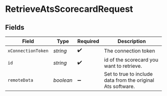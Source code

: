 # RetrieveAtsScorecardRequest


## Fields

| Field                                                       | Type                                                        | Required                                                    | Description                                                 |
| ----------------------------------------------------------- | ----------------------------------------------------------- | ----------------------------------------------------------- | ----------------------------------------------------------- |
| `xConnectionToken`                                          | *string*                                                    | :heavy_check_mark:                                          | The connection token                                        |
| `id`                                                        | *string*                                                    | :heavy_check_mark:                                          | id of the scorecard you want to retrieve.                   |
| `remoteData`                                                | *boolean*                                                   | :heavy_minus_sign:                                          | Set to true to include data from the original Ats software. |